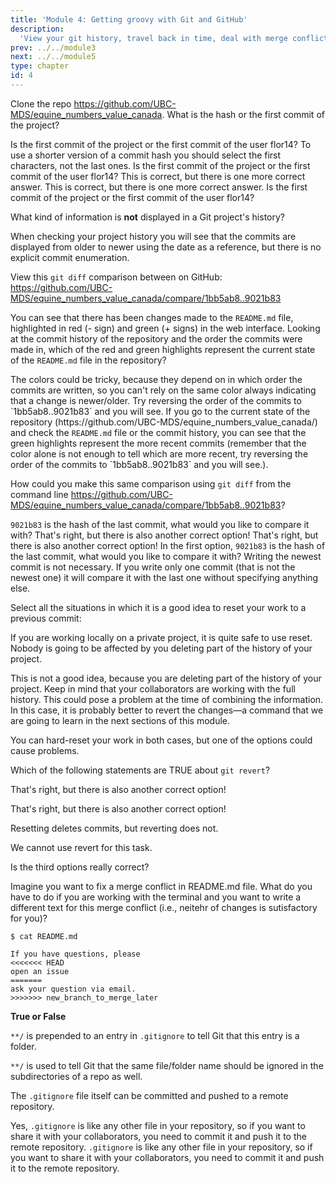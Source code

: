 ```yaml
---
title: 'Module 4: Getting groovy with Git and GitHub'
description:
  'View your git history, travel back in time, deal with merge conflicts and other useful tools' 
prev: ../../module3
next: ../../module5
type: chapter
id: 4
---
```


<exercise id="0" title="Module Learning Outcomes" type="slides,video">

<slides source="module4/module4_00" shot="10" start="0:00" end="0:44">
</slides>
</exercise>

<exercise id="1" title="Viewieng the history of your project" type="slides,video">

<slides source="module4/module4_01" shot="11" start="0:002" end="3:23">
</slides>

</exercise>

<exercise id='2' title="✍️ Practice: A history lesson">

Clone the repo https://github.com/UBC-MDS/equine_numbers_value_canada. What is the hash or the first commit of the project?

<choice id="1">
<opt text='cc400df4b2a382f653abd0d9e514f6daae98d2ad'>
Is the first commit of the project or the first commit of the user flor14?
</opt>
<opt text='e98d2ad'>
To use a shorter version of a commit hash you should select the first characters, not the last ones.
</opt>
<opt text='cc400df'>
Is the first commit of the project or the first commit of the user flor14?
</opt>
<opt text='0896801'>
This is correct, but there is one more correct answer.
</opt>
<opt text='0896801fdd38d461414e0b061b2b2ef3395f7dd0'>
This is correct, but there is one more correct answer.
</opt>
<opt text='The first and the third options are correct'>
Is the first commit of the project or the first commit of the user flor14?
</opt>
<opt text='The two last options are both correct' correct='true'>
</opt>
</choice>


What kind of information is **not** displayed in a Git project's history?

<choice id="2">
<opt text='commit message' >
</opt>
<opt text='date and time'>
</opt>
<opt text='HASH'>
</opt>
<opt text='author'>
</opt>
<opt text='commit number' correct='true'>
When checking your project history you will see that the commits are displayed from older to newer using the date as a reference, but there is no explicit commit enumeration.
</opt>
</choice>
</exercise>



<exercise id="3" title="Comparing commits" type="slides,video">

<slides source="module4/module4_02" shot="11" start="3:24" end="8:39">
</slides>

</exercise>

<exercise id='4' title='✍️ Practice: Know your diffs'>

View this <code>git diff</code> comparison between on GitHub:
https://github.com/UBC-MDS/equine_numbers_value_canada/compare/1bb5ab8..9021b83

You can see that there has been changes made to the `README.md` file,
highlighted in red (- sign)  and green (+ signs) in the web interface.
Looking at the commit history of the repository and the order the commits were made in,
which of the red and green highlights represent
the current state of the <code>README.md</code> file in the repository?

<choice id="1">
<opt text='Red'>
The colors could be tricky, because they depend on in which order the commits are written, so you can't rely on the same color always indicating that a change is newer/older. Try reversing the order of the commits to `1bb5ab8..9021b83` and you will see.
</opt>
<opt text='Green' correct='true'>
If you go to the current state of the repository (https://github.com/UBC-MDS/equine_numbers_value_canada/) and check the <code>README.md</code> file or the commit history,
you can see that the green highlights represent the more recent commits
(remember that the color alone is not enough to tell which are more recent,
try reversing the order of the commits to `1bb5ab8..9021b83` and you will see.).
</opt>
</choice>

How could you make this same comparison using `git diff` from the command line https://github.com/UBC-MDS/equine_numbers_value_canada/compare/1bb5ab8..9021b83?

<choice id="2">
<opt text='<code>git diff 9021b83</code>' >
<code>9021b83</code> is the hash of the last commit, what would you like to compare it with?
</opt>
<opt text='<code>git diff 1bb5ab8</code>' >
That's right, but there is also another correct option!
</opt>
<opt text='<code>git diff 1bb5ab8 9021b83</code>' >
That's right, but there is also another correct option!
</opt>
<opt text='The first and third options are both correct' >
In the first option, <code>9021b83</code> is the hash of the last commit, what would you like to compare it with?
</opt>
<opt text='The second and third option are both correct' correct='true' >
Writing the newest commit is not necessary. If you write only one commit (that is not the newest one) it will compare it with the last one without specifying anything else.
</opt>
</choice>
</exercise>

<exercise id='5' title="Reset your Git project to an earlier state"  type='slides, video'>
<slides source='module4/module4_03' shot='11' start='8:42' end='12:16'> </slides>
</exercise>

<exercise id='6' title='✍️ Practice: The "no regrets" reset'>

Select all the situations in which it is a good idea to reset your work to a previous commit:

<choice id="1">
<opt text='When you are working on a project locally, without having already pushed your work to the remote' correct='true'>

If you are working locally on a private project, it is quite safe to use reset. Nobody is going to be affected by you deleting part of the history of your project.

</opt>
<opt text='When we are working with other collaborators pushing to the same repository' >

This is not a good idea, because you are deleting part of the history of your project. Keep in mind that your collaborators are working with the full history. This could pose a problem at the time of combining the information. In this case, it is probably better to revert the changes—a command that we are going to learn in the next sections of this module.

</opt>

<opt text='Both are correct' >

You can hard-reset your work in both cases, but one of the options could cause problems.

</opt>

</choice>
</exercise>

<exercise id='7' title='Revert changes made to your Git project' type='slides, video'>
<slides source='module4/module4_04' shot='11' start='12:17' end='15:02'> </slides>
</exercise>

<exercise id='8' title='✍️ Practice: Subtraction through addition (of a new commit)'>

Which of the following statements are TRUE about `git revert`? 

<choice id="1">
<opt text='This command creates a new commit that undoes the changes from previous commits.' >

That's right, but there is also another correct option!

</opt>
<opt text='This command undoes the changes in your project up to the commit hash that you have specified.'>

That's right, but there is also another correct option!

</opt>
<opt text='This command makes the history of the project shorter by deleting commits'>

Resetting deletes commits, but reverting does not.

</opt>
<opt text='This command is used to undo changes in your working directory that have not been committed yet.'>

We cannot use revert for this task.

</opt>

<opt text='The first and second options are both correct' correct='true'>

</opt>

<opt text='The first and third options are both correct'>

Is the third options really correct?

</opt>
</choice>
</exercise>

<exercise id='9' title="Deal with merge conflicts"  type='slides, video'>
<slides source='module4/module4_05' shot='11' start='15:03' end='23:10'> </slides>
</exercise>

<exercise id='10' title='✍️ Practice: Merge with care'>

Imagine you want to fix a merge conflict in README.md file. What do you have to do if you are working with the terminal and you want to write a different text for this merge conflict (i.e., neitehr of changes is sutisfactory for you)?

```
$ cat README.md

If you have questions, please
<<<<<<< HEAD
open an issue
=======
ask your question via email.
>>>>>>> new_branch_to_merge_later
```
  
<choice id="1">
<opt text='You should delete everything between <code> <<<<<<< </code> and <code> ======= </code> and leave the remaining text' >
</opt>
<opt text='You should delete everything between <code> ======= </code> and <code> >>>>>>> </code>  and leave the remaining text'>
</opt>
<opt text='You should delete everything between <code> <<<<<<< </code> and <code> >>>>>>> </code> but keep all the text'>
</opt>
<opt text='You should delete everything between <code> <<<<<<< </code> and <code> >>>>>>> </code> and add the text you want instead' correct='true'>
</opt>

</choice>
</exercise>


<exercise id='11' title='.gitgnore'  type='slides, video'>
<slides source='module4/module4_06' shot='11' start='23:11' end='28:26'> </slides>
</exercise>

<exercise id='12' title='✍️ Practice: Ignorance is bliss'>

**True or False**

`**/` is prepended to an entry in `.gitignore` to tell Git that this entry is a folder.

<choice id="1">

<opt text="True">
<code>**/</code> is used to tell Git that the same file/folder name should be ignored in the subdirectories of a repo as well.
</opt>

<opt text="False"  correct="true">
</opt>

</choice>

The `.gitignore` file itself can be committed and pushed to a remote repository.

<choice id="2">

<opt text="True" correct="true">
Yes, <code>.gitignore</code> is like any other file in your repository, so if you want to share it with your collaborators, you need to commit it and push it to the remote repository.
</opt>

<opt text="False">
<code>.gitignore</code> is like any other file in your repository, so if you want to share it with your collaborators, you need to commit it and push it to the remote repository.
</opt>
</choice>
</exercise>

<exercise id="13" title="What did we just learned?" type="slides,video">

<slides source="module4/module4_end" shot="12" start="0:00" end="0:23">
</slides>
</exercise>
